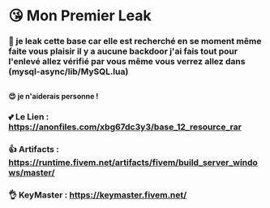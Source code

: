 # 😘 Mon Premier Leak
### 💖 je leak cette base car elle est recherché en se moment même faite vous plaisir il y a aucune backdoor j'ai fais tout pour l'enlevé allez vérifié par vous même vous verrez allez dans (mysql-async/lib/MySQL.lua)
## 
#### 😍 je n'aiderais personne !


### 💕 Le Lien : https://anonfiles.com/xbg67dc3y3/base_12_resource_rar
### 👍 Artifacts : https://runtime.fivem.net/artifacts/fivem/build_server_windows/master/
### 👌 KeyMaster : https://keymaster.fivem.net/
